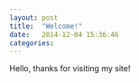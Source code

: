 ```yaml
---
layout: post
title:  "Welcome!"
date:   2014-12-04 15:36:46
categories: 
---
```


Hello, thanks for visiting my site! 

<br><br><br><br><br><br><br><br><br>

